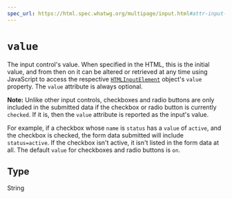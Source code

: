 ```yaml
---
spec_url: https://html.spec.whatwg.org/multipage/input.html#attr-input-value
---
```

# `value`

The input control's value. When specified in the HTML, this is the initial value, and from then on it can be altered or retrieved at any time using JavaScript to access the respective [`HTMLInputElement`](/en-US/docs/Web/API/HTMLInputElement) object's `value` property. The `value` attribute is always optional.

**Note:** Unlike other input controls, checkboxes and radio buttons are only included in the submitted data if the checkbox or radio button is currently `checked`. If it is, then the `value` attribute is reported as the input's value.

For example, if a checkbox whose `name` is `status` has a `value` of `active`, and the checkbox is checked, the form data submitted will include `status=active`. If the checkbox isn't active, it isn't listed in the form data at all. The default `value` for checkboxes and radio buttons is `on`.

## Type

String
